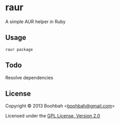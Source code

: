 # raur

A simple AUR helper in Ruby

## Usage

    raur package

## Todo

Resolve dependencies

## License

Copyright &copy; 2013 Boohbah <<boohbah@gmail.com>>

Licensed under the [GPL License, Version 2.0][GPL]  

[GPL]: http://www.gnu.org/licenses/gpl-2.0.html
